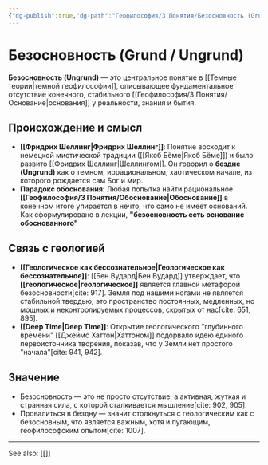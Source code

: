 ```yaml
---
{"dg-publish":true,"dg-path":"Геофилософия/3 Понятия/Безосновность (Grund - Ungrund)","permalink":"/geofilosofiya/3-ponyatiya/bezosnovnost-grund-ungrund/"}
---
```



# Безосновность (Grund / Ungrund)

**Безосновность (Ungrund)** — это центральное понятие в [[Темные теории\|темной геофилософии]], описывающее фундаментальное отсутствие конечного, стабильного [[Геофилософия/3 Понятия/Основание\|основания]] у реальности, знания и бытия.

## Происхождение и смысл
- **[[Фридрих Шеллинг\|Фридрих Шеллинг]]**: Понятие восходит к немецкой мистической традиции ([[Якоб Бёме\|Якоб Бёме]]) и было развито [[Фридрих Шеллинг\|Шеллингом]]. Он говорил о **бездне (Ungrund)** как о темном, иррациональном, хаотическом начале, из которого рождается сам Бог и мир.
- **Парадокс обоснования**: Любая попытка найти рациональное **[[Геофилософия/3 Понятия/Обоснование\|Обоснование]]** в конечном итоге упирается в нечто, что само не имеет оснований. Как сформулировано в лекции, **"безосновность есть основание обоснованного"**

## Связь с геологией
- **[[Геологическое как бессознательное\|Геологическое как бессознательное]]**: [[Бен Вудард\|Бен Вудард]] утверждает, что **[[геологическое\|геологическое]]** является главной метафорой безосновности[cite: 917]. Земля под нашими ногами не является стабильной твердью; это пространство постоянных, медленных, но мощных и неконтролируемых процессов, скрытых от нас[cite: 651, 895].
- **[[Deep Time\|Deep Time]]**: Открытие геологического "глубинного времени" [[Джеймс Хаттон\|Хаттоном]] подорвало идею единого первоисточника творения, показав, что у Земли нет простого "начала"[cite: 941, 942].

## Значение
- Безосновность — это не просто отсутствие, а активная, жуткая и странная сила, с которой сталкивается мышление[cite: 902, 905].
- Провалиться в бездну — значит столкнуться с геологическим как с безосновным, что является важным, хотя и пугающим, геофилософским опытом[cite: 1007].





---
See also:
[[]]
